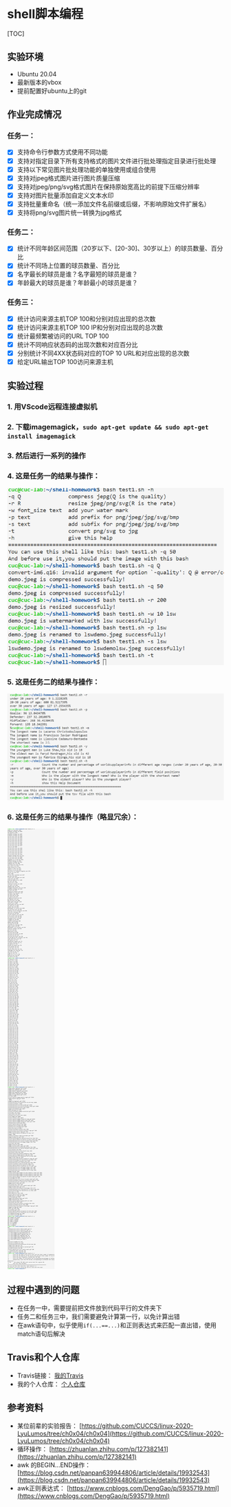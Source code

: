 # shell脚本编程
[TOC]
## 实验环境
* Ubuntu 20.04
* 最新版本的vbox 
* 提前配置好ubuntu上的git

## 作业完成情况
### 任务一：
* [x] 支持命令行参数方式使用不同功能
* [x] 支持对指定目录下所有支持格式的图片文件进行批处理指定目录进行批处理
* [x] 支持以下常见图片批处理功能的单独使用或组合使用
* [x] 支持对jpeg格式图片进行图片质量压缩
* [x] 支持对jpeg/png/svg格式图片在保持原始宽高比的前提下压缩分辨率
* [x] 支持对图片批量添加自定义文本水印
* [x] 支持批量重命名（统一添加文件名前缀或后缀，不影响原始文件扩展名）
* [x] 支持将png/svg图片统一转换为jpg格式

### 任务二：

* [x] 统计不同年龄区间范围（20岁以下、[20-30]、30岁以上）的球员数量、百分比
* [x] 统计不同场上位置的球员数量、百分比
* [x] 名字最长的球员是谁？名字最短的球员是谁？
* [x] 年龄最大的球员是谁？年龄最小的球员是谁？

### 任务三：

* [x] 统计访问来源主机TOP 100和分别对应出现的总次数
* [x] 统计访问来源主机TOP 100 IP和分别对应出现的总次数
* [x] 统计最频繁被访问的URL TOP 100
* [x] 统计不同响应状态码的出现次数和对应百分比
* [x] 分别统计不同4XX状态码对应的TOP 10 URL和对应出现的总次数
* [x] 给定URL输出TOP 100访问来源主机

## 实验过程

### 1. 用VScode远程连接虚拟机
### 2. 下载imagemagick，```sudo apt-get update && sudo apt-get install imagemagick```
### 3. 然后进行一系列的操作
### 4. 这是任务一的结果与操作：
![task1](img/task1.png)
### 5. 这是任务二的结果与操作：
![task2](img/task2.png)  
### 6. 这是任务三的结果与操作（略显冗余）：
![task3](img/task3.png)
   

## 过程中遇到的问题
* 在任务一中，需要提前把文件放到代码平行的文件夹下
* 任务二和任务三中，我们需要避免计算第一行，以免计算出错
* 在awk语句中，似乎使用```if(...==...)```和正则表达式来匹配一直出错，使用match语句后解决

## Travis和个人仓库
* Travis链接：
  [我的Travis](https://travis-ci.com/github/lsw666-gif/linux-2021-lsw666-gif/jobs/499242419)
* 我的个人仓库：
  [个人仓库](https://github.com/lsw666-gif/linux-2021-lsw666-gif)

## 参考资料
* 某位前辈的实验报告：
    [https://github.com/CUCCS/linux-2020-LyuLumos/tree/ch0x04/ch0x04](https://github.com/CUCCS/linux-2020-LyuLumos/tree/ch0x04/ch0x04)
* 循环操作：
    [https://zhuanlan.zhihu.com/p/127382141](https://zhuanlan.zhihu.com/p/127382141)
* awk 的BEGIN...END操作：
    [https://blog.csdn.net/panpan639944806/article/details/19932543](https://blog.csdn.net/panpan639944806/article/details/19932543)
* awk正则表达式：
     [https://www.cnblogs.com/DengGao/p/5935719.html](https://www.cnblogs.com/DengGao/p/5935719.html)   
      
